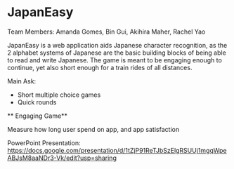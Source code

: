 # JapanEasy

Team Members: Amanda Gomes, Bin Gui, Akihira Maher, Rachel Yao

JapanEasy is a web application aids Japanese character recognition, as the 2 alphabet systems of Japanese are the basic building blocks of being able to read and write Japanese. The game is meant to be engaging enough to continue, yet also short enough for a train rides of all distances.

Main Ask:
- Short multiple choice games
- Quick rounds

** Engaging Game**

Measure how long user spend on app, and app satisfaction

PowerPoint Presentation:
https://docs.google.com/presentation/d/1tZjP91ReTJbSzElgRSUUj1mgqWpeABJsM8aaNDr3-Vk/edit?usp=sharing

